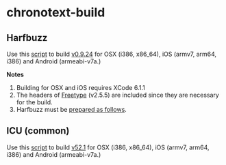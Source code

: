 chronotext-build
================

Harfbuzz
--------

Use this [script](hb/build.sh) to build [v0.9.24](https://github.com/behdad/harfbuzz) for OSX (i386, x86_64), iOS (armv7, arm64, i386) and Android (armeabi-v7a.)

**Notes**

1. Building for OSX and iOS requires XCode 6.1.1
2. The headers of [Freetype](http://www.freetype.org) (v2.5.5) are included since they are necessary for the build.
3. Harfbuzz must be [prepared as follows](https://github.com/arielm/chronotext-build/wiki/How-to-prepare-Harfbuzz).

ICU (common)
------------

Use this [script](icu-common/build.sh) to build [v52.1](http://source.icu-project.org/repos/icu/icu/tags/release-52-1) for OSX (i386, x86_64), iOS (armv7, arm64, i386) and Android (armeabi-v7a.) 
